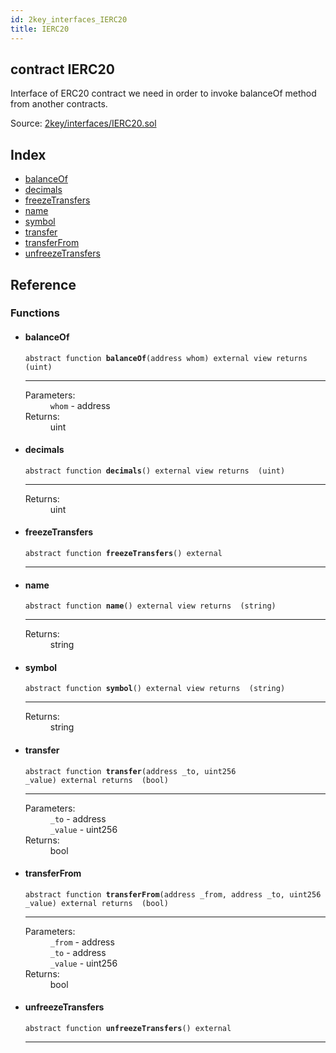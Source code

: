 ```yaml
---
id: 2key_interfaces_IERC20
title: IERC20
---
```


<div class="contract-doc"><div class="contract"><h2 class="contract-header"><span class="contract-kind">contract</span> IERC20</h2><p class="description">Interface of ERC20 contract we need in order to invoke balanceOf method from another contracts.</p><div class="source">Source: <a href="git+https://github.com/2keynet/web3-alpha/blob/v0.0.3/contracts/2key/interfaces/IERC20.sol" target="_blank">2key/interfaces/IERC20.sol</a></div></div><div class="index"><h2>Index</h2><ul><li><a href="2key_interfaces_IERC20.html#balanceOf">balanceOf</a></li><li><a href="2key_interfaces_IERC20.html#decimals">decimals</a></li><li><a href="2key_interfaces_IERC20.html#freezeTransfers">freezeTransfers</a></li><li><a href="2key_interfaces_IERC20.html#name">name</a></li><li><a href="2key_interfaces_IERC20.html#symbol">symbol</a></li><li><a href="2key_interfaces_IERC20.html#transfer">transfer</a></li><li><a href="2key_interfaces_IERC20.html#transferFrom">transferFrom</a></li><li><a href="2key_interfaces_IERC20.html#unfreezeTransfers">unfreezeTransfers</a></li></ul></div><div class="reference"><h2>Reference</h2><div class="functions"><h3>Functions</h3><ul><li><div class="item function"><span id="balanceOf" class="anchor-marker"></span><h4 class="name">balanceOf</h4><div class="body"><code class="signature"><span>abstract </span>function <strong>balanceOf</strong><span>(address whom) </span><span>external </span><span>view </span><span>returns  (uint) </span></code><hr/><dl><dt><span class="label-parameters">Parameters:</span></dt><dd><div><code>whom</code> - address</div></dd><dt><span class="label-return">Returns:</span></dt><dd>uint</dd></dl></div></div></li><li><div class="item function"><span id="decimals" class="anchor-marker"></span><h4 class="name">decimals</h4><div class="body"><code class="signature"><span>abstract </span>function <strong>decimals</strong><span>() </span><span>external </span><span>view </span><span>returns  (uint) </span></code><hr/><dl><dt><span class="label-return">Returns:</span></dt><dd>uint</dd></dl></div></div></li><li><div class="item function"><span id="freezeTransfers" class="anchor-marker"></span><h4 class="name">freezeTransfers</h4><div class="body"><code class="signature"><span>abstract </span>function <strong>freezeTransfers</strong><span>() </span><span>external </span></code><hr/></div></div></li><li><div class="item function"><span id="name" class="anchor-marker"></span><h4 class="name">name</h4><div class="body"><code class="signature"><span>abstract </span>function <strong>name</strong><span>() </span><span>external </span><span>view </span><span>returns  (string) </span></code><hr/><dl><dt><span class="label-return">Returns:</span></dt><dd>string</dd></dl></div></div></li><li><div class="item function"><span id="symbol" class="anchor-marker"></span><h4 class="name">symbol</h4><div class="body"><code class="signature"><span>abstract </span>function <strong>symbol</strong><span>() </span><span>external </span><span>view </span><span>returns  (string) </span></code><hr/><dl><dt><span class="label-return">Returns:</span></dt><dd>string</dd></dl></div></div></li><li><div class="item function"><span id="transfer" class="anchor-marker"></span><h4 class="name">transfer</h4><div class="body"><code class="signature"><span>abstract </span>function <strong>transfer</strong><span>(address _to, uint256 _value) </span><span>external </span><span>returns  (bool) </span></code><hr/><dl><dt><span class="label-parameters">Parameters:</span></dt><dd><div><code>_to</code> - address</div><div><code>_value</code> - uint256</div></dd><dt><span class="label-return">Returns:</span></dt><dd>bool</dd></dl></div></div></li><li><div class="item function"><span id="transferFrom" class="anchor-marker"></span><h4 class="name">transferFrom</h4><div class="body"><code class="signature"><span>abstract </span>function <strong>transferFrom</strong><span>(address _from, address _to, uint256 _value) </span><span>external </span><span>returns  (bool) </span></code><hr/><dl><dt><span class="label-parameters">Parameters:</span></dt><dd><div><code>_from</code> - address</div><div><code>_to</code> - address</div><div><code>_value</code> - uint256</div></dd><dt><span class="label-return">Returns:</span></dt><dd>bool</dd></dl></div></div></li><li><div class="item function"><span id="unfreezeTransfers" class="anchor-marker"></span><h4 class="name">unfreezeTransfers</h4><div class="body"><code class="signature"><span>abstract </span>function <strong>unfreezeTransfers</strong><span>() </span><span>external </span></code><hr/></div></div></li></ul></div></div></div>
